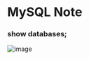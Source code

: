 # MySQL Note

### show databases;
![image](https://github.com/user-attachments/assets/104ba31a-17c5-49ca-b27d-f5414e0641e5)


